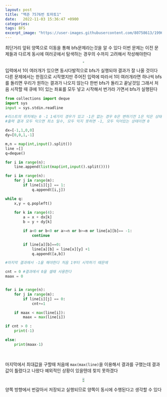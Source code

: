 ```yaml
---
layout: post
title: "백준 7576번 토마토1"
date:   2022-11-03 15:36:47 +0900
categories:
tags: BFS
excerpt_image: "https://user-images.githubusercontent.com/80758613/199693188-a284e212-dfcb-4ed4-bccc-0735b46d6ebb.jpg"
---
```


최단거리 앞뒤 양쪽으로 이동을 통해 bfs문제라는것을 알 수 있다 이번 문제는 이전 문제들과 다르게 동시에 여러곳에서 탐색하는 경우의 수까지 고려해서 작성해야한다

<center>
<img src="https://user-images.githubusercontent.com/80758613/199693188-a284e212-dfcb-4ed4-bccc-0735b46d6ebb.jpg" style="zoom:30%;">
</center>

입력에서 1이 여러개가 있으면 동시다발적으로 bfs가 실행되야 결과가 잘 나올 것이다 다른 문제에서는 한점으로 시작했지만 주어진 입력에 따라서 1이 여러개라면 하나씩 bfs를 돌리면 우리가 원하는 결과가 나오지 않는다 한번 bfs가 돌리고 끝날것임 그래서 처음 시작할 때 큐에 1이 있는 좌표를 모두 넣고 시작해서 번가라 가면서 bfs가 실행된다

```python
from collections import deque
import sys
input = sys.stdin.readline

#리스트의 위치에는 0 -1 1세가지 경우가 있고 -1은 없는 경우 0은 변하기전 1은 익은 상태이다
#출력 결과 모두 익으면 최소 일수, 모두 익지 못하면 -1, 모두 익어있는 상태이면 0

dx=[-1,1,0,0]
dy=[0,0,1,-1]

m,n = map(int,input().split())
line =[]
q=deque()

for i in range(n):
    line.append(list(map(int,input().split())))

for i in range(n):
    for j in range(m):
        if line[i][j] == 1:
            q.append([i,j])

while q:
    x,y = q.popleft()
    
    for k in range(4):
        a = x + dx[k]
        b = y + dy[k]

        if a<0 or b<0 or a>=n or b>=m or line[a][b]== -1:
            continue

        if line[a][b]==0:
            line[a][b] = line[x][y] +1
            q.append([a,b])

#마지막 결과에서 -1을 해야한다 처음 1부터 시작하기 때문에     

cnt = 0 #결과에서 0을 셀때 사용한다
maax = 0


for i in range(n):
    for j in range(m):
        if line[i][j] == 0:
            cnt+=1

    if maax < max(line[i]):
        maax = max(line[i])

if cnt > 0 :
    print(-1)

else:
    print(maax-1)
```

&nbsp;

마지막에서 최대값을 구할때 처음에  `max(max(line)`을 이용해서 결과를 구했는데 결과값이 틀렸다고 나왔다 예외적인 상황이 있을텐데 찾지 못하겠다



<center>
<img src="https://user-images.githubusercontent.com/80758613/199696818-f1ce1864-456f-414b-9fbc-f50441ef6a5a.png" style="zoom:40%;">                                                                                                               
</center>

<center>
<img src="https://user-images.githubusercontent.com/80758613/199697070-9606c842-5ed3-4b06-8c8d-f3c2ffaf009d.png" style="zoom:40%;">
</center>

양쪽 방향에서 번갈아서 저장되고 실행되므로 양쪽이 동시에 수행된다고 생각할 수 있다
